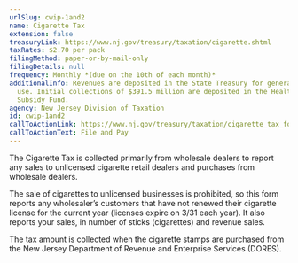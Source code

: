 ```yaml
---
urlSlug: cwip-1and2
name: Cigarette Tax
extension: false
treasuryLink: https://www.nj.gov/treasury/taxation/cigarette.shtml
taxRates: $2.70 per pack
filingMethod: paper-or-by-mail-only
filingDetails: null
frequency: Monthly *(due on the 10th of each month)*
additionalInfo: Revenues are deposited in the State Treasury for general State
  use. Initial collections of $391.5 million are deposited in the Health Care
  Subsidy Fund.
agency: New Jersey Division of Taxation
id: cwip-1and2
callToActionLink: https://www.nj.gov/treasury/taxation/cigarette_tax_form.shtml
callToActionText: File and Pay
---
```


The Cigarette Tax is collected primarily from wholesale dealers to report any sales to unlicensed cigarette retail dealers and purchases from wholesale dealers.

The sale of cigarettes to unlicensed businesses is prohibited, so this form reports any wholesaler’s customers that have not renewed their cigarette license for the current year (licenses expire on 3/31 each year). It also reports your sales, in number of sticks (cigarettes) and revenue sales. 

The tax amount is collected when the cigarette stamps are purchased from the New Jersey Department of Revenue and Enterprise Services (DORES).
